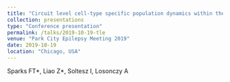 ```yaml
---
title: "Circuit level cell-type specific population dynamics within the dentate gyrus during interictal events in the kainic acid mouse model of temporal lobe epilepsy"
collection: presentations
type: "Conference presentation"
permalink: /talks/2019-10-19-tle
venue: "Park City Epilepsy Meeting 2019"
date: 2019-10-19
location: "Chicago, USA"
---
```

Sparks FT*, Liao Z*, Soltesz I, Losonczy A
